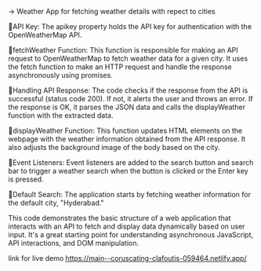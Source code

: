 -> Weather App for fetching weather details with repect to cities

🚀API Key: The apikey property holds the API key for authentication with the OpenWeatherMap API.

🚀fetchWeather Function: This function is responsible for making an API request to OpenWeatherMap to fetch weather data for a given city. It uses the fetch function to make an HTTP request and handle the response asynchronously using promises.

🚀Handling API Response: The code checks if the response from the API is successful (status code 200). If not, it alerts the user and throws an error. If the response is OK, it parses the JSON data and calls the displayWeather function with the extracted data.

🚀displayWeather Function: This function updates HTML elements on the webpage with the weather information obtained from the API response. It also adjusts the background image of the body based on the city.

🚀Event Listeners: Event listeners are added to the search button and search bar to trigger a weather search when the button is clicked or the Enter key is pressed.

🚀Default Search: The application starts by fetching weather information for the default city, "Hyderabad."

This code demonstrates the basic structure of a web application that interacts with an API to fetch and display data dynamically based on user input. It's a great starting point for understanding asynchronous JavaScript, API interactions, and DOM manipulation.

link for live demo
https://main--coruscating-clafoutis-059464.netlify.app/




